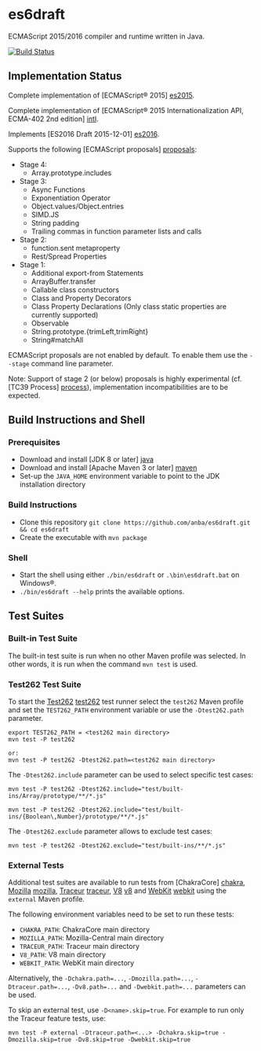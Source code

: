 es6draft
========

ECMAScript 2015/2016 compiler and runtime written in Java.

[![Build Status](https://travis-ci.org/anba/es6draft.png?branch=master)](https://travis-ci.org/anba/es6draft)

## Implementation Status ##

Complete implementation of [ECMAScript® 2015] [es2015].

Complete implementation of [ECMAScript® 2015 Internationalization API, ECMA-402 2nd edition] [intl].

Implements [ES2016 Draft 2015-12-01] [es2016].

Supports the following [ECMAScript proposals] [proposals]:
* Stage 4:
  * Array.prototype.includes
* Stage 3:
  * Async Functions
  * Exponentiation Operator
  * Object.values/Object.entries
  * SIMD.JS
  * String padding
  * Trailing commas in function parameter lists and calls
* Stage 2:
  * function.sent metaproperty
  * Rest/Spread Properties
* Stage 1:
  * Additional export-from Statements
  * ArrayBuffer.transfer
  * Callable class constructors
  * Class and Property Decorators
  * Class Property Declarations (Only class static properties are currently supported)
  * Observable
  * String.prototype.{trimLeft,trimRight}
  * String#matchAll

ECMAScript proposals are not enabled by default. To enable them use the `--stage` command line parameter.

Note: Support of stage 2 (or below) proposals is highly experimental (cf. [TC39 Process] [process]), implementation incompatibilities are to be expected.

## Build Instructions and Shell ##

### Prerequisites ###

* Download and install [JDK 8 or later] [java]
* Download and install [Apache Maven 3 or later] [maven]
* Set-up the `JAVA_HOME` environment variable to point to the JDK installation directory

### Build Instructions ###

* Clone this repository `git clone https://github.com/anba/es6draft.git && cd es6draft`
* Create the executable with `mvn package`

### Shell ###

* Start the shell using either `./bin/es6draft` or `.\bin\es6draft.bat` on Windows&reg;.
* `./bin/es6draft --help` prints the available options.


## Test Suites ##

### Built-in Test Suite ###

The built-in test suite is run when no other Maven profile was selected. In other words, it is run
when the command `mvn test` is used.


### Test262 Test Suite ###

To start the [Test262] [test262] test runner select the `test262` Maven profile and set the
`TEST262_PATH` environment variable or use the `-Dtest262.path` parameter.

```
export TEST262_PATH = <test262 main directory>
mvn test -P test262

or:
mvn test -P test262 -Dtest262.path=<test262 main directory>
```

The `-Dtest262.include` parameter can be used to select specific test cases:
```
mvn test -P test262 -Dtest262.include="test/built-ins/Array/prototype/**/*.js"

mvn test -P test262 -Dtest262.include="test/built-ins/{Boolean\,Number}/prototype/**/*.js"
```

The `-Dtest262.exclude` parameter allows to exclude test cases:
```
mvn test -P test262 -Dtest262.exclude="test/built-ins/**/*.js"
```


### External Tests ###

Additional test suites are available to run tests from [ChakraCore] [chakra], [Mozilla] [mozilla], [Traceur] [traceur], [V8] [v8] and [WebKit] [webkit] using the `external` Maven profile.

The following environment variables need to be set to run these tests:
* `CHAKRA_PATH`: ChakraCore main directory
* `MOZILLA_PATH`: Mozilla-Central main directory
* `TRACEUR_PATH`: Traceur main directory
* `V8_PATH`: V8 main directory
* `WEBKIT_PATH`: WebKit main directory

Alternatively, the `-Dchakra.path=...`, `-Dmozilla.path=...`, `-Dtraceur.path=...`, `-Dv8.path=...` and `-Dwebkit.path=...` parameters can be used.

To skip an external test, use `-D<name>.skip=true`. For example to run only the Traceur feature tests, use:
```
mvn test -P external -Dtraceur.path=<...> -Dchakra.skip=true -Dmozilla.skip=true -Dv8.skip=true -Dwebkit.skip=true
```

[es2015]: http://ecma-international.org/publications/standards/Ecma-262.htm "ECMAScript® 2015 Language Specification"
[es2016]: https://github.com/tc39/ecma262/releases
[intl]: http://ecma-international.org/publications/standards/Ecma-402.htm "ECMAScript® 2015 Internationalization API Specification"
[proposals]: https://github.com/tc39/ecma262#current-proposals
[process]: https://tc39.github.io/process-document/
[icu]: http://site.icu-project.org/
[java]: http://java.sun.com/
[maven]: https://maven.apache.org/download.cgi
[test262]: https://github.com/tc39/test262/
[chakra]: https://github.com/Microsoft/ChakraCore/
[mozilla]: https://github.com/mozilla/gecko-dev/
[traceur]: https://github.com/google/traceur-compiler/
[v8]: https://github.com/v8/v8/
[webkit]: https://www.webkit.org/building/checkout.html
